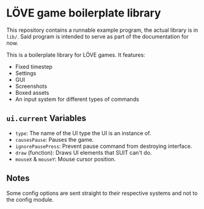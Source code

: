 # LÖVE game boilerplate library
This repository contains a runnable example program, the actual library is in `lib/`.
Said program is intended to serve as part of the documentation for now.

This is a boilerplate library for LÖVE games.
It features:

- Fixed timestep
- Settings
- GUI
- Screenshots
- Boxed assets
- An input system for different types of commands

## `ui.current` Variables

- `type`: The name of the UI type the UI is an instance of.
- `causesPause`: Pauses the game.
- `ignorePausePress`: Prevent pause command from destroying interface.
- `draw` (function): Draws UI elements that SUIT can't do.
- `mouseX` & `mouseY`: Mouse cursor position.

## Notes

Some config options are sent straight to their respective systems and not to the config module.
